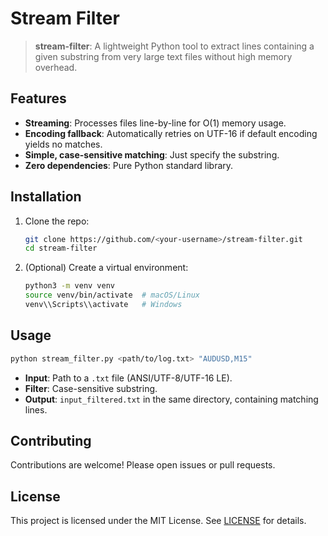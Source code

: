 # Stream Filter

> **stream-filter**: A lightweight Python tool to extract lines containing a given substring from very large text files without high memory overhead.

## Features

- **Streaming**: Processes files line-by-line for O(1) memory usage.
- **Encoding fallback**: Automatically retries on UTF-16 if default encoding yields no matches.
- **Simple, case-sensitive matching**: Just specify the substring.
- **Zero dependencies**: Pure Python standard library.

## Installation

1. Clone the repo:
   ```bash
   git clone https://github.com/<your-username>/stream-filter.git
   cd stream-filter
   ```

2. (Optional) Create a virtual environment:

   ```bash
   python3 -m venv venv
   source venv/bin/activate  # macOS/Linux
   venv\\Scripts\\activate   # Windows
   ```

## Usage

```bash
python stream_filter.py <path/to/log.txt> "AUDUSD,M15"
```

* **Input**: Path to a `.txt` file (ANSI/UTF-8/UTF-16 LE).
* **Filter**: Case-sensitive substring.
* **Output**: `input_filtered.txt` in the same directory, containing matching lines.

## Contributing

Contributions are welcome! Please open issues or pull requests.

## License

This project is licensed under the MIT License. See [LICENSE](LICENSE) for details.
